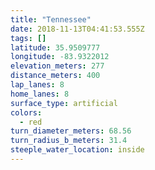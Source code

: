 ```yaml
---
title: "Tennessee"
date: 2018-11-13T04:41:53.555Z
tags: []
latitude: 35.9509777
longitude: -83.9322012
elevation_meters: 277
distance_meters: 400
lap_lanes: 8
home_lanes: 8
surface_type: artificial
colors: 
  - red
turn_diameter_meters: 68.56
turn_radius_b_meters: 31.4
steeple_water_location: inside
---
```


